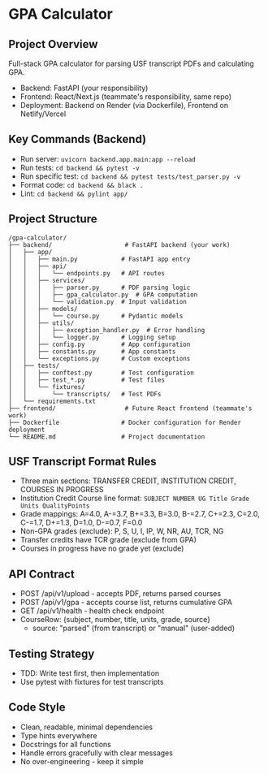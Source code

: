 # GPA Calculator

## Project Overview
Full-stack GPA calculator for parsing USF transcript PDFs and calculating GPA.
- Backend: FastAPI (your responsibility)
- Frontend: React/Next.js (teammate's responsibility, same repo)
- Deployment: Backend on Render (via Dockerfile), Frontend on Netlify/Vercel

## Key Commands (Backend)
- Run server: `uvicorn backend.app.main:app --reload`
- Run tests: `cd backend && pytest -v`
- Run specific test: `cd backend && pytest tests/test_parser.py -v`
- Format code: `cd backend && black .`
- Lint: `cd backend && pylint app/`

## Project Structure
```
/gpa-calculator/
├── backend/                    # FastAPI backend (your work)
│   ├── app/
│   │   ├── main.py            # FastAPI app entry
│   │   ├── api/
│   │   │   └── endpoints.py   # API routes
│   │   ├── services/
│   │   │   ├── parser.py      # PDF parsing logic
│   │   │   ├── gpa_calculator.py  # GPA computation
│   │   │   └── validation.py  # Input validation
│   │   ├── models/
│   │   │   └── course.py      # Pydantic models
│   │   ├── utils/
│   │   │   ├── exception_handler.py  # Error handling
│   │   │   └── logger.py      # Logging setup
│   │   ├── config.py          # App configuration
│   │   ├── constants.py       # App constants
│   │   └── exceptions.py      # Custom exceptions
│   ├── tests/
│   │   ├── conftest.py        # Test configuration
│   │   ├── test_*.py          # Test files
│   │   └── fixtures/
│   │       └── transcripts/   # Test PDFs
│   └── requirements.txt
├── frontend/                   # Future React frontend (teammate's work)
├── Dockerfile                 # Docker configuration for Render deployment
└── README.md                  # Project documentation
```

## USF Transcript Format Rules
- Three main sections: TRANSFER CREDIT, INSTITUTION CREDIT, COURSES IN PROGRESS
- Institution Credit Course line format: `SUBJECT NUMBER UG Title Grade Units QualityPoints`
- Grade mappings: A=4.0, A-=3.7, B+=3.3, B=3.0, B-=2.7, C+=2.3, C=2.0, C-=1.7, D+=1.3, D=1.0, D-=0.7, F=0.0
- Non-GPA grades (exclude): P, S, U, I, IP, W, NR, AU, TCR, NG
- Transfer credits have TCR grade (exclude from GPA)
- Courses in progress have no grade yet (exclude)

## API Contract
- POST /api/v1/upload - accepts PDF, returns parsed courses
- POST /api/v1/gpa - accepts course list, returns cumulative GPA
- GET /api/v1/health - health check endpoint
- CourseRow: {subject, number, title, units, grade, source}
  - source: "parsed" (from transcript) or "manual" (user-added)

## Testing Strategy
- TDD: Write test first, then implementation
- Use pytest with fixtures for test transcripts

## Code Style
- Clean, readable, minimal dependencies
- Type hints everywhere
- Docstrings for all functions
- Handle errors gracefully with clear messages
- No over-engineering - keep it simple